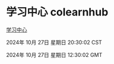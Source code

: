 # 学习中心 colearnhub
[学习中心](http://219.139.197.74:56308/colearnhub/)

2024年 10月 27日 星期日 20:30:02 CST

2024年 10月 27日 星期日 12:30:02 GMT
